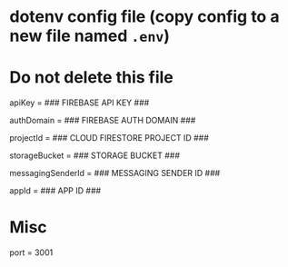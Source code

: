 # dotenv config file (copy config to a new file named `.env`)
# **Do not delete this file**

apiKey = ### FIREBASE API KEY ###

authDomain = ### FIREBASE AUTH DOMAIN ###

projectId = ### CLOUD FIRESTORE PROJECT ID ###

storageBucket = ### STORAGE BUCKET ###

messagingSenderId = ### MESSAGING SENDER ID ###

appId = ### APP ID ###

# Misc
port = 3001
